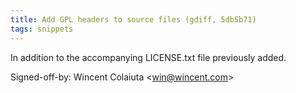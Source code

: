 ```yaml
---
title: Add GPL headers to source files (gdiff, 5db5b71)
tags: snippets
---
```


In addition to the accompanying LICENSE.txt file previously added.

Signed-off-by: Wincent Colaiuta &lt;win@wincent.com&gt;
